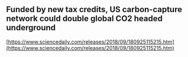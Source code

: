 ## Funded by new tax credits, US carbon-capture network could double global CO2 headed underground
  
  [https://www.sciencedaily.com/releases/2018/09/180925115215.htm](https://www.sciencedaily.com/releases/2018/09/180925115215.htm)